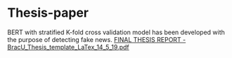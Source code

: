 # Thesis-paper
BERT with stratified K-fold cross validation model has been developed with the purpose of detecting fake news.
[FINAL THESIS REPORT - BracU_Thesis_template_LaTex_14_5_19.pdf](https://github.com/elizabeth-antora/Thesis-paper/files/9752899/FINAL.THESIS.REPORT.-.BracU_Thesis_template_LaTex_14_5_19.pdf)
